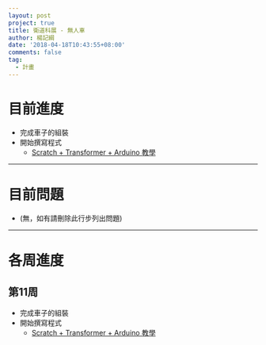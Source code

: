 ```yaml
---
layout: post
project: true
title: 衛道科展 - 無人車
author: 楊記綱
date: '2018-04-18T10:43:55+08:00'
comments: false
tag:
  - 計畫
---
```

# 目前進度

* 完成車子的組裝
* 開始撰寫程式
  * [Scratch + Transformer + Arduino 教學](https://ccsource.org/%E5%AE%87%E5%AE%99%E6%A9%9F%E5%99%A8%E4%BA%BA-transformer-%E8%BB%9F%E9%AB%94%E6%95%99%E5%AD%B8-arduino-%E7%AF%87/)

- - -

# 目前問題

* (無，如有請刪除此行步列出問題)

- - -

# 各周進度

## 第11周

* 完成車子的組裝
* 開始撰寫程式
  * [Scratch + Transformer + Arduino 教學](https://ccsource.org/%E5%AE%87%E5%AE%99%E6%A9%9F%E5%99%A8%E4%BA%BA-transformer-%E8%BB%9F%E9%AB%94%E6%95%99%E5%AD%B8-arduino-%E7%AF%87/)
